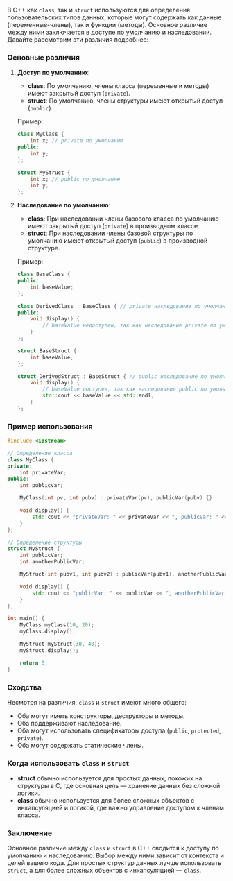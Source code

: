 
В C++ как `class`, так и `struct` используются для определения пользовательских типов данных, которые могут содержать как данные (переменные-члены), так и функции (методы). Основное различие между ними заключается в доступе по умолчанию и наследовании. Давайте рассмотрим эти различия подробнее:

### Основные различия

1. **Доступ по умолчанию**:
   - **class**: По умолчанию, члены класса (переменные и методы) имеют закрытый доступ (`private`).
   - **struct**: По умолчанию, члены структуры имеют открытый доступ (`public`).

   Пример:
   ```cpp
   class MyClass {
       int x; // private по умолчанию
   public:
       int y;
   };

   struct MyStruct {
       int x; // public по умолчанию
       int y;
   };
   ```

2. **Наследование по умолчанию**:
   - **class**: При наследовании члены базового класса по умолчанию имеют закрытый доступ (`private`) в производном классе.
   - **struct**: При наследовании члены базовой структуры по умолчанию имеют открытый доступ (`public`) в производной структуре.

   Пример:
   ```cpp
   class BaseClass {
   public:
       int baseValue;
   };

   class DerivedClass : BaseClass { // private наследование по умолчанию
   public:
       void display() {
           // baseValue недоступен, так как наследование private по умолчанию
       }
   };

   struct BaseStruct {
       int baseValue;
   };

   struct DerivedStruct : BaseStruct { // public наследование по умолчанию
       void display() {
           // baseValue доступен, так как наследование public по умолчанию
           std::cout << baseValue << std::endl;
       }
   };
   ```

### Пример использования

```cpp
#include <iostream>

// Определение класса
class MyClass {
private:
    int privateVar;
public:
    int publicVar;

    MyClass(int pv, int pubv) : privateVar(pv), publicVar(pubv) {}

    void display() {
        std::cout << "privateVar: " << privateVar << ", publicVar: " << publicVar << std::endl;
    }
};

// Определение структуры
struct MyStruct {
    int publicVar;
    int anotherPublicVar;

    MyStruct(int pubv1, int pubv2) : publicVar(pubv1), anotherPublicVar(pubv2) {}

    void display() {
        std::cout << "publicVar: " << publicVar << ", anotherPublicVar: " << anotherPublicVar << std::endl;
    }
};

int main() {
    MyClass myClass(10, 20);
    myClass.display();

    MyStruct myStruct(30, 40);
    myStruct.display();

    return 0;
}
```

### Сходства

Несмотря на различия, `class` и `struct` имеют много общего:
- Оба могут иметь конструкторы, деструкторы и методы.
- Оба поддерживают наследование.
- Оба могут использовать спецификаторы доступа (`public`, `protected`, `private`).
- Оба могут содержать статические члены.

### Когда использовать `class` и `struct`

- **struct** обычно используется для простых данных, похожих на структуры в C, где основная цель — хранение данных без сложной логики.
- **class** обычно используется для более сложных объектов с инкапсуляцией и логикой, где важно управление доступом к членам класса.

### Заключение

Основное различие между `class` и `struct` в C++ сводится к доступу по умолчанию и наследованию. Выбор между ними зависит от контекста и целей вашего кода. Для простых структур данных лучше использовать `struct`, а для более сложных объектов с инкапсуляцией — `class`.